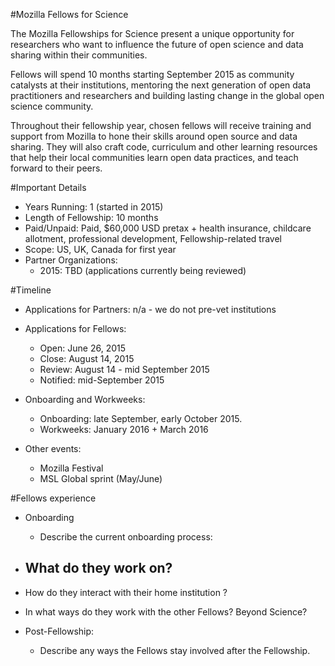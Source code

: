 #Mozilla Fellows for Science

The Mozilla Fellowships for Science present a unique opportunity for researchers who want to influence the future of open science and data sharing within their communities.

Fellows will spend 10 months starting September 2015 as community catalysts at their institutions, mentoring the next generation of open data practitioners and researchers and building lasting change in the global open science community.

Throughout their fellowship year, chosen fellows will receive training and support from Mozilla to hone their skills around open source and data sharing. They will also craft code, curriculum and other learning resources that help their local communities learn open data practices, and teach forward to their peers.

#Important Details
- Years Running: 1 (started in 2015)
- Length of Fellowship: 10 months
- Paid/Unpaid: Paid, $60,000 USD pretax + health insurance, childcare allotment, professional development, Fellowship-related travel
- Scope: US, UK, Canada for first year
- Partner Organizations:
  - 2015: TBD (applications currently being reviewed)

#Timeline
- Applications for Partners: n/a - we do not pre-vet institutions

- Applications for Fellows:
  - Open: June 26, 2015
  - Close: August 14, 2015
  - Review: August 14 - mid September 2015
  - Notified: mid-September 2015
- Onboarding and Workweeks:
  - Onboarding: late September, early October 2015.
  - Workweeks: January 2016 + March 2016
- Other events:
  - Mozilla Festival
  - MSL Global sprint (May/June)
  
#Fellows experience
- Onboarding
  - Describe the current onboarding process:
  
- What do they work on?
  - 
- How do they interact with their home institution ? 
- In what ways do they work with the other Fellows? Beyond Science?
- Post-Fellowship:
  - Describe any ways the Fellows stay involved after the Fellowship. 
